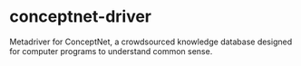 # conceptnet-driver
Metadriver for ConceptNet, a crowdsourced knowledge database designed for computer programs to understand common sense.
